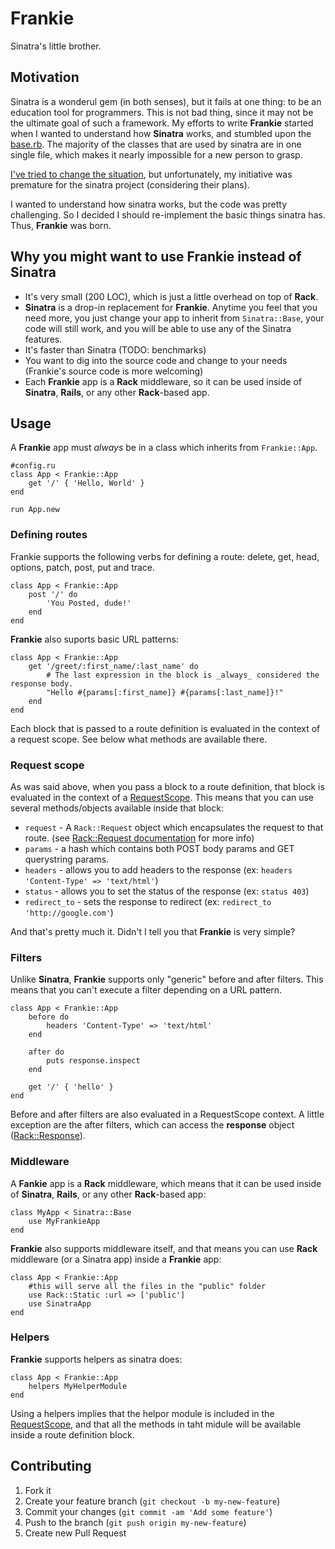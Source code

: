 # Frankie
Sinatra's little brother.

## Motivation
Sinatra is a wonderul gem (in both senses), but it fails at one thing: to be an education tool for programmers. This is not bad thing, since it may not be the ultimate goal of such a framework. My efforts to write __Frankie__ started when I wanted to understand how __Sinatra__ works, and stumbled upon the [base.rb][0]. The majority of the classes that are used by sinatra are in one single file, which makes it nearly impossible for a new person to grasp.

[I've tried to change the situation][1], but unfortunately, my initiative was premature for the sinatra project (considering their plans).

I wanted to understand how sinatra works, but the code was pretty challenging. So I decided I should re-implement the basic things sinatra has. Thus, __Frankie__ was born.

## Why you might want to use Frankie instead of Sinatra
- It's very small (200 LOC), which is just a little overhead on top of __Rack__.
- __Sinatra__ is a drop-in replacement for __Frankie__. Anytime you feel that you need more, you just change your app to inherit from `Sinatra::Base`, your code will still work, and you will be able to use any of the Sinatra features.
- It's faster than Sinatra (TODO: benchmarks)
- You want to dig into the source code and change to your needs (Frankie's source code is more welcoming)
- Each __Frankie__ app is a __Rack__ middleware, so it can be used inside of __Sinatra__, __Rails__, or any other __Rack__-based app.

## Usage

A __Frankie__ app must _always_ be in a class which inherits from `Frankie::App`.

    #config.ru
    class App < Frankie::App
        get '/' { 'Hello, World' }
    end
    
    run App.new
  
### Defining routes

Frankie supports the following verbs for defining a route: delete, get, head, options, patch, post, put and trace.

    class App < Frankie::App
        post '/' do
            'You Posted, dude!'
        end
    end
    
__Frankie__ also suports basic URL patterns:

    class App < Frankie::App
        get '/greet/:first_name/:last_name' do
            # The last expression in the block is _always_ considered the response body.
            "Hello #{params[:first_name]} #{params[:last_name]}!"
        end
    end

Each block that is passed to a route definition is evaluated in the context of a request scope. See below what methods are available there.

### Request scope
As was said above, when you pass a block to a route definition, that block is evaluated in the context of a [RequestScope][2]. This means that you can use several methods/objects available inside that block:

- `request` - A `Rack::Request` object which encapsulates the request to that route. (see [Rack::Request documentation][3] for more info)
- `params` - a hash which contains both POST body params and GET querystring params.
- `headers` - allows you to add headers to the response (ex: `headers 'Content-Type' => 'text/html'`)
- `status` - allows you to set the status of the response (ex: `status 403`)
- `redirect_to` - sets the response to redirect (ex: `redirect_to 'http://google.com'`)

And that's pretty much it. Didn't I tell you that __Frankie__ is very simple?

### Filters

Unlike __Sinatra__, __Frankie__ supports only "generic" before and after filters. This means that you can't execute a filter depending on a URL pattern.

    class App < Frankie::App
        before do
            headers 'Content-Type' => 'text/html'
        end
        
        after do
            puts response.inspect
        end
 
        get '/' { 'hello' }
    end
    
Before and after filters are also evaluated in a RequestScope context. A little exception are the after filters, which can access the __response__ object ([Rack::Response][4]).

### Middleware

A __Fankie__ app is a __Rack__ middleware, which means that it can be used inside of __Sinatra__, __Rails__, or any other __Rack__-based app:

    class MyApp < Sinatra::Base
        use MyFrankieApp
    end
    
__Frankie__ also supports middleware itself, and that means you can use __Rack__ middleware (or a Sinatra app) inside a __Frankie__ app:

    class App < Frankie::App
        #this will serve all the files in the "public" folder
        use Rack::Static :url => ['public']
        use SinatraApp
    end

### Helpers

__Frankie__ supports helpers as sinatra does:

    class App < Frankie::App
        helpers MyHelperModule
    end
    
Using a helpers implies that the helpor module is included in the [RequestScope][2], and that all the methods in taht midule will be available inside a route definition block.


## Contributing

1. Fork it
2. Create your feature branch (`git checkout -b my-new-feature`)
3. Commit your changes (`git commit -am 'Add some feature'`)
4. Push to the branch (`git push origin my-new-feature`)
5. Create new Pull Request

[0]: https://github.com/sinatra/sinatra/blob/master/lib/sinatra/base.rb
[1]: https://github.com/sinatra/sinatra/pull/716
[2]: https://github.com/alisnic/frankie/blob/master/lib/frankie/request_scope.rb
[3]: http://rack.rubyforge.org/doc/classes/Rack/Request.html
[4]: http://rack.rubyforge.org/doc/classes/Rack/Response.html